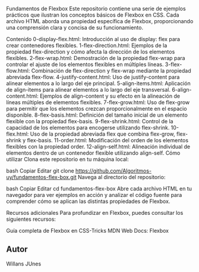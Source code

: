 Fundamentos de Flexbox
Este repositorio contiene una serie de ejemplos prácticos que ilustran los conceptos básicos de Flexbox en CSS. Cada archivo HTML aborda una propiedad específica de Flexbox, proporcionando una comprensión clara y concisa de su funcionamiento.

Contenido
0-display-flex.html: Introducción al uso de display: flex para crear contenedores flexibles.
1-flex-direction.html: Ejemplos de la propiedad flex-direction y cómo afecta la dirección de los elementos flexibles.
2-flex-wrap.html: Demostración de la propiedad flex-wrap para controlar el ajuste de los elementos flexibles en múltiples líneas.
3-flex-flow.html: Combinación de flex-direction y flex-wrap mediante la propiedad abreviada flex-flow.
4-justify-content.html: Uso de justify-content para alinear elementos a lo largo del eje principal.
5-align-items.html: Aplicación de align-items para alinear elementos a lo largo del eje transversal.
6-align-content.html: Ejemplos de align-content y su efecto en la alineación de líneas múltiples de elementos flexibles.
7-flex-grow.html: Uso de flex-grow para permitir que los elementos crezcan proporcionalmente en el espacio disponible.
8-flex-basis.html: Definición del tamaño inicial de un elemento flexible con la propiedad flex-basis.
9-flex-shrink.html: Control de la capacidad de los elementos para encogerse utilizando flex-shrink.
10-flex.html: Uso de la propiedad abreviada flex que combina flex-grow, flex-shrink y flex-basis.
11-order.html: Modificación del orden de los elementos flexibles con la propiedad order.
12-align-self.html: Alineación individual de elementos dentro de un contenedor flexible utilizando align-self.
Cómo utilizar
Clona este repositorio en tu máquina local:

bash
Copiar
Editar
git clone https://github.com/Algoritmos-uy/fundamentos-flex-box.git
Navega al directorio del repositorio:

bash
Copiar
Editar
cd fundamentos-flex-box
Abre cada archivo HTML en tu navegador para ver ejemplos en acción y analizar el código fuente para comprender cómo se aplican las distintas propiedades de Flexbox.

Recursos adicionales
Para profundizar en Flexbox, puedes consultar los siguientes recursos:

Guía completa de Flexbox en CSS-Tricks
MDN Web Docs: Flexbox

## Autor

Willans JUnes
